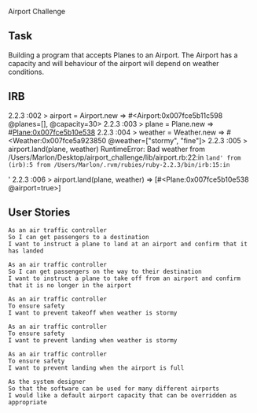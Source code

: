 Airport Challenge

Task
-------

Building a program that accepts Planes to an Airport. The Airport has a capacity and will behaviour of the airport will depend on weather conditions.


IRB
---------

2.2.3 :002 > airport = Airport.new
 => #<Airport:0x007fce5b11c598 @planes=[], @capacity=30>
2.2.3 :003 > plane = Plane.new
 => #<Plane:0x007fce5b10e538>
2.2.3 :004 > weather = Weather.new
 => #<Weather:0x007fce5a923850 @weather=["stormy", "fine"]>
2.2.3 :005 > airport.land(plane, weather)
RuntimeError: Bad weather
	from /Users/Marlon/Desktop/airport_challenge/lib/airport.rb:22:in `land'
	from (irb):5
	from /Users/Marlon/.rvm/rubies/ruby-2.2.3/bin/irb:15:in `<main>'
2.2.3 :006 > airport.land(plane, weather)
 => [#<Plane:0x007fce5b10e538 @airport=true>]


User Stories
-----

```
As an air traffic controller 
So I can get passengers to a destination 
I want to instruct a plane to land at an airport and confirm that it has landed 

As an air traffic controller 
So I can get passengers on the way to their destination 
I want to instruct a plane to take off from an airport and confirm that it is no longer in the airport

As an air traffic controller 
To ensure safety 
I want to prevent takeoff when weather is stormy 

As an air traffic controller 
To ensure safety 
I want to prevent landing when weather is stormy 

As an air traffic controller 
To ensure safety 
I want to prevent landing when the airport is full 

As the system designer
So that the software can be used for many different airports
I would like a default airport capacity that can be overridden as appropriate
```

